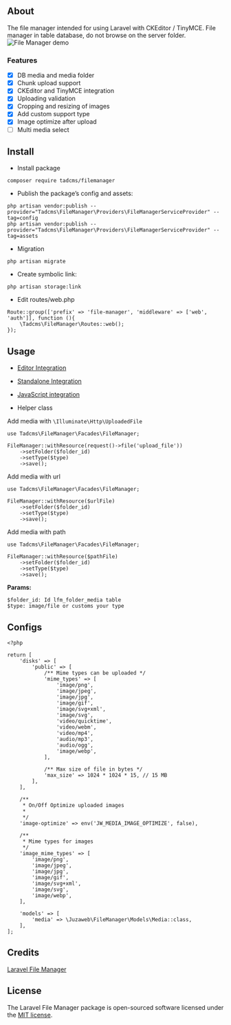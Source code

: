 ## About
The file manager intended for using Laravel with CKEditor / TinyMCE. File manager in table database, do not browse on the server folder.
![File Manager demo](https://i.imgur.com/1SgXwkM.png)

### Features
- [x] DB media and media folder
- [x] Chunk upload support
- [x] CKEditor and TinyMCE integration
- [x] Uploading validation
- [x] Cropping and resizing of images
- [x] Add custom support type
- [x] Image optimize after upload
- [ ] Multi media select

## Install
- Install package
```
composer require tadcms/filemanager
```

- Publish the package’s config and assets:
```
php artisan vendor:publish --provider="Tadcms\FileManager\Providers\FileManagerServiceProvider" --tag=config
php artisan vendor:publish --provider="Tadcms\FileManager\Providers\FileManagerServiceProvider" --tag=assets
```
- Migration
```
php artisan migrate
```

- Create symbolic link:
```
php artisan storage:link
```

- Edit routes/web.php
```
Route::group(['prefix' => 'file-manager', 'middleware' => ['web', 'auth']], function (){
    \Tadcms\FileManager\Routes::web();
});
```

## Usage
- [Editor Integration](https://github.com/tadcms/filemanager/blob/master/docs/usage-editor.md)
- [Standalone Integration](https://github.com/tadcms/filemanager/blob/master/docs/usage-editor.md)
- [JavaScript integration](https://github.com/tadcms/filemanager/blob/master/docs/javascript-integration.md)

- Helper class

Add media with ``\Illuminate\Http\UploadedFile``

```
use Tadcms\FileManager\Facades\FileManager;

FileManager::withResource(request()->file('upload_file'))
    ->setFolder($folder_id)
    ->setType($type)
    ->save();
```

Add media with url

```
use Tadcms\FileManager\Facades\FileManager;

FileManager::withResource($urlFile)
    ->setFolder($folder_id)
    ->setType($type)
    ->save();
```

Add media with path
```
use Tadcms\FileManager\Facades\FileManager;

FileManager::withResource($pathFile)
    ->setFolder($folder_id)
    ->setType($type)
    ->save();
```

**Params:**
```
$folder_id: Id lfm_folder_media table
$type: image/file or customs your type
```

## Configs
```
<?php

return [
    'disks' => [
        'public' => [
            /** Mime types can be uploaded */
            'mime_types' => [
                'image/png',
                'image/jpeg',
                'image/jpg',
                'image/gif',
                'image/svg+xml',
                'image/svg',
                'video/quicktime',
                'video/webm',
                'video/mp4',
                'audio/mp3',
                'audio/ogg',
                'image/webp',
            ],

            /** Max size of file in bytes */
            'max_size' => 1024 * 1024 * 15, // 15 MB
        ],
    ],

    /**
     * On/Off Optimize uploaded images
     *
     */
    'image-optimize' => env('JW_MEDIA_IMAGE_OPTIMIZE', false),

    /**
     * Mime types for images
     */
    'image_mime_types' => [
        'image/png',
        'image/jpeg',
        'image/jpg',
        'image/gif',
        'image/svg+xml',
        'image/svg',
        'image/webp',
    ],

    'models' => [
        'media' => \Juzaweb\FileManager\Models\Media::class,
    ],
];
```

## Credits
[Laravel File Manager](https://github.com/UniSharp/laravel-filemanager)

## License

The Laravel File Manager package is open-sourced software licensed under the [MIT license](https://opensource.org/licenses/MIT).

